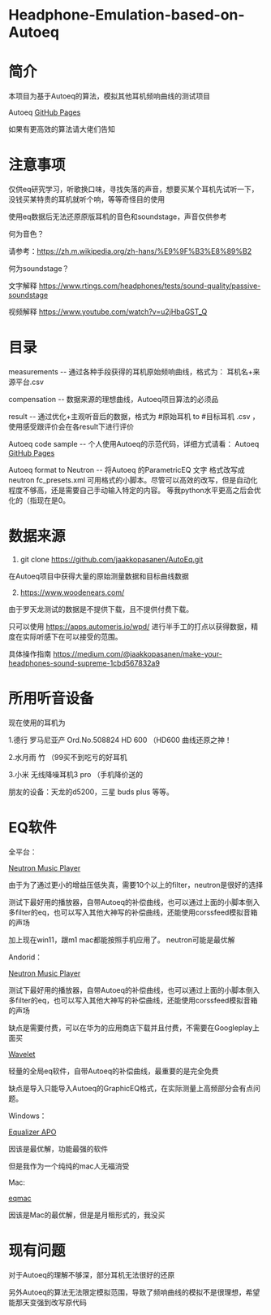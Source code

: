 # Headphone-Emulation-based-on-Autoeq

# 简介
本项目为基于Autoeq的算法，模拟其他耳机频响曲线的测试项目

Autoeq [GitHub Pages](https://github.com/jaakkopasanen/AutoEq)

如果有更高效的算法请大佬们告知

# 注意事项
仅供eq研究学习，听歌换口味，寻找失落的声音，想要买某个耳机先试听一下，没钱买某特贵的耳机就听个响，等等奇怪目的使用

使用eq数据后无法还原原版耳机的音色和soundstage，声音仅供参考

何为音色？ 

请参考：https://zh.m.wikipedia.org/zh-hans/%E9%9F%B3%E8%89%B2

何为soundstage？ 

文字解释 https://www.rtings.com/headphones/tests/sound-quality/passive-soundstage 

视频解释 https://www.youtube.com/watch?v=u2jHbaGST_Q

# 目录

measurements -- 通过各种手段获得的耳机原始频响曲线，格式为： 耳机名+来源平台.csv

compensation -- 数据来源的理想曲线，Autoeq项目算法的必须品

result -- 通过优化+主观听音后的数据，格式为 #原始耳机 to #目标耳机 .csv ， 使用感受跟评价会在各result下进行评价

Autoeq code sample -- 个人使用Autoeq的示范代码，详细方式请看： Autoeq [GitHub Pages](https://github.com/jaakkopasanen/AutoEq)

Autoeq format to Neutron -- 将Autoeq 的ParametricEQ 文字 格式改写成 neutron fc_presets.xml 可用格式的小脚本。尽管可以高效的改写，但是自动化程度不够高，还是需要自己手动输入特定的内容。 等我python水平更高之后会优化的（指现在是0。 

# 数据来源

1.  git clone https://github.com/jaakkopasanen/AutoEq.git

 在Autoeq项目中获得大量的原始测量数据和目标曲线数据

2.  https://www.woodenears.com/
 
 由于罗天龙测试的数据是不提供下载，且不提供付费下载。
 
 只可以使用 https://apps.automeris.io/wpd/ 进行半手工的打点以获得数据，精度在实际听感下在可以接受的范围。
 
 具体操作指南 https://medium.com/@jaakkopasanen/make-your-headphones-sound-supreme-1cbd567832a9


# 所用听音设备
现在使用的耳机为

1.德行 罗马尼亚产 Ord.No.508824 HD 600 （HD600 曲线还原之神！

2.水月雨 竹 （99买不到吃亏的好耳机

3.小米 无线降噪耳机3 pro （手机降价送的

朋友的设备：天龙的d5200，三星 buds plus 等等。

# EQ软件
全平台：

[Neutron Music Player](https://neutroncode.com/)

由于为了通过更小的增益压低失真，需要10个以上的filter，neutron是很好的选择

测试下最好用的播放器，自带Autoeq的补偿曲线，也可以通过上面的小脚本倒入多filter的eq，也可以写入其他大神写的补偿曲线，还能使用corssfeed模拟音箱的声场

加上现在win11，跟m1 mac都能按照手机应用了。 neutron可能是最优解

Andorid：

[Neutron Music Player](https://neutroncode.com/)

测试下最好用的播放器，自带Autoeq的补偿曲线，也可以通过上面的小脚本倒入多filter的eq，也可以写入其他大神写的补偿曲线，还能使用corssfeed模拟音箱的声场

缺点是需要付费，可以在华为的应用商店下载并且付费，不需要在Googleplay上面买

[Wavelet](https://pittvandewitt.github.io/Wavelet/)

轻量的全局eq软件，自带Autoeq的补偿曲线，最重要的是完全免费

缺点是导入只能导入Autoeq的GraphicEQ格式，在实际测量上高频部分会有点问题。

Windows：

[Equalizer APO ](https://equalizerapo.com/)

因该是最优解，功能最强的软件

但是我作为一个纯纯的mac人无福消受

Mac:

[eqmac](https://eqmac.app/)

因该是Mac的最优解，但是是月租形式的，我没买

# 现有问题

对于Autoeq的理解不够深，部分耳机无法很好的还原

另外Autoeq的算法无法限定模拟范围，导致了频响曲线的模拟不是很理想，希望能那天变强到改写原代码

